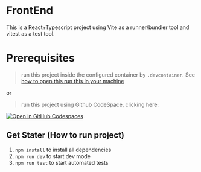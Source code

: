 # FrontEnd

This is a React+Typescript project using Vite as a runner/bundler tool and vitest as a test tool.


# Prerequisites

> run this project inside the configured container by `.devcontainer`. See [how to open this run this in your machine](https://code.visualstudio.com/docs/devcontainers/create-dev-container#_create-a-devcontainerjson-file) 

or 

> run this project using Github CodeSpace, clicking here:

[![Open in GitHub Codespaces](https://github.com/codespaces/badge.svg)](https://codespaces.new/abraaoalves/java-spring-npc)


## Get Stater (How to run project)

1. `npm install` to install all dependencies 
2. `npm run dev` to start dev mode
3. `npm run test` to start automated tests 

